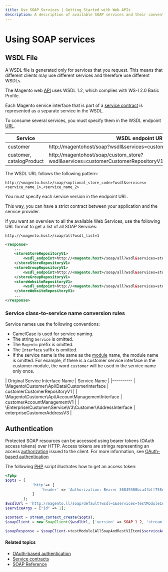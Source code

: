 ```yaml
---
title: Use SOAP Services | Getting Started with Web APIs
description: A description of available SOAP services and their conventions
---
```


# Using SOAP services

## WSDL File

A WSDL file is generated only for services that you request. This means that different clients may use different services and therefore use different WSDLs.

The Magento web [API](https://glossary.magento.com/api) uses WSDL 1.2, which complies with WS-I 2.0 Basic Profile.

Each Magento service interface that is part of a [service contract](https://glossary.magento.com/service-contract) is represented as a separate service in the WSDL.

To consume several services, you must specify them in the WSDL endpoint [URL](https://glossary.magento.com/url).

| Service | WSDL endpoint URL | Available services |
| --------- | ---------- | ------------------------------------------ |
| customer | http://magentohost/soap?wsdl&services=customerCustomerRepositoryV1 | \Magento\Customer\Api\Data\CustomerInterface |
| customer, catalogProduct | http://magentohost/soap/custom_store?wsdl&services=customerCustomerRepositoryV1,catalogProductRepositoryV1 | \Magento\Customer\Api\Data\CustomerInterface, \Magento\Catalog\Api\Data\ProductInterface |

The WSDL URL follows the following pattern:

`http://<magento.host>/soap/<optional_store_code>?wsdl&services=<service_name_1>,<service_name_2>`

You must specify each service version in the endpoint URL.

This way, you can have a strict contract between your application and the service provider.

If you want an overview to all the available Web Services, use the following URL format to get a list of all SOAP Services:

`http://<magento.host>/soap/all?wsdl_list=1`

```xml
<response>
    ...
    <storeStoreRepositoryV1>
        <wsdl_endpoint>http://<magento.host>/soap/all?wsdl&services=storeStoreRepositoryV1</wsdl_endpoint>
    </storeStoreRepositoryV1>
    <storeGroupRepositoryV1>
        <wsdl_endpoint>http://<magento.host>/soap/all?wsdl&services=storeGroupRepositoryV1</wsdl_endpoint>
    </storeGroupRepositoryV1>
    <storeWebsiteRepositoryV1>
        <wsdl_endpoint>http://<magento.host>/soap/all?wsdl&services=storeWebsiteRepositoryV1</wsdl_endpoint>
    </storeWebsiteRepositoryV1>
    ...
</response>
```

### Service class-to-service name conversion rules

Service names use the following conventions:

*  CamelCase is used for service naming.
*  The string `Service` is omitted.
*  The `Magento` prefix is omitted.
*  The `Interface` suffix is omitted.
*  If the service name is the same as the [module](https://glossary.magento.com/module) name, the module name is omitted. For example, if there is a customer service interface in the customer module, the word `customer` will be used in the service name only once.

| Original Service Interface Name | Service Name |
|----------
| \Magento\Customer\Api\Data\CustomerInterface | customerCustomerRepositoryV1 |
| \Magento\Customer\Api\AccountManagementInterface | customerAccountManagementV1 |
| \Enterprise\Customer\Service\V3\Customer\AddressInterface | enterpriseCustomerAddressV3 |

## Authentication

Protected SOAP resources can be accessed using bearer tokens (OAuth access tokens) over HTTP. Access tokens are strings representing an access [authorization](https://glossary.magento.com/authorization) issued to the client. For more information, see [OAuth-based authentication](./authentication/gs-authentication-oauth.md)

The following [PHP](https://glossary.magento.com/php) script illustrates how to get an access token:

```php
<?php
$opts = [
            'http'=> [
                'header' => 'Authorization: Bearer 36849300bca4fbff758d93a3379f1b8e'
            ]
        ];
$wsdlUrl = 'http://magento.ll/soap/default?wsdl=1&services=testModule1AllSoapAndRestV1';
$serviceArgs = ["id" => 1];

$context = stream_context_create($opts);
$soapClient = new SoapClient($wsdlUrl, ['version' => SOAP_1_2, 'stream_context' => $context]);

$soapResponse = $soapClient->testModule1AllSoapAndRestV1Item($serviceArgs); ?>
```

#### Related topics

*  [OAuth-based authentication](./authentication/gs-authentication-oauth.md)
*  [Service contracts](https://developer.adobe.com/commerce/php/development/components/service-contracts/)
*  [SOAP Reference](https://devdocs.magento.com/guides/v2.4/soap/bk-soap.html)
